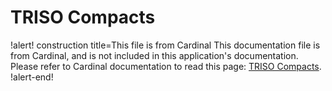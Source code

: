 # TRISO Compacts

!alert! construction title=This file is from Cardinal
This documentation file is from Cardinal, and is not included in this application's documentation.
Please refer to Cardinal documentation to read this page: [TRISO Compacts](https://cardinal.cels.anl.gov/tutorials/gas_compact.html).
!alert-end!
